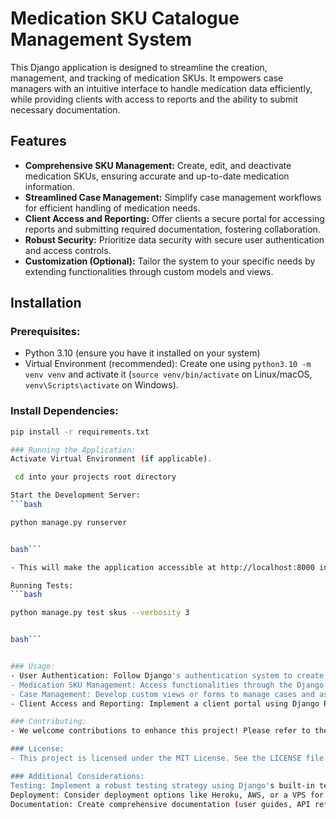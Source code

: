 # Medication SKU Catalogue Management System

This Django application is designed to streamline the creation, management, and tracking of medication SKUs. It empowers case managers with an intuitive interface to handle medication data efficiently, while providing clients with access to reports and the ability to submit necessary documentation.

## Features

- **Comprehensive SKU Management:** Create, edit, and deactivate medication SKUs, ensuring accurate and up-to-date medication information.
- **Streamlined Case Management:** Simplify case management workflows for efficient handling of medication needs.
- **Client Access and Reporting:** Offer clients a secure portal for accessing reports and submitting required documentation, fostering collaboration.
- **Robust Security:** Prioritize data security with secure user authentication and access controls.
- **Customization (Optional):** Tailor the system to your specific needs by extending functionalities through custom models and views.

## Installation

### Prerequisites:

- Python 3.10 (ensure you have it installed on your system)
- Virtual Environment (recommended): Create one using `python3.10 -m venv venv` and activate it (`source venv/bin/activate` on Linux/macOS, `venv\Scripts\activate` on Windows).

### Install Dependencies:

```bash
pip install -r requirements.txt

### Running the Application:
Activate Virtual Environment (if applicable).

 cd into your projects root directory

Start the Development Server:
```bash

python manage.py runserver


bash```

- This will make the application accessible at http://localhost:8000 in your web browser.

Running Tests:
```bash

python manage.py test skus --verbosity 3


bash```


### Usage:
- User Authentication: Follow Django's authentication system to create user accounts and manage permissions.
- Medication SKU Management: Access functionalities through the Django admin interface or custom views (depending on your implementation).
- Case Management: Develop custom views or forms to manage cases and associate them with medication SKUs (consider using Django's forms framework).
- Client Access and Reporting: Implement a client portal using Django REST framework or similar to provide secure  access to reports and document submission functionalities.

### Contributing:
- We welcome contributions to enhance this project! Please refer to the project's contribution guidelines (if available) or create a pull request with clear explanations of your changes.

### License:
- This project is licensed under the MIT License. See the LICENSE file for details. This license provides a permissive and flexible foundation for you to use, modify, and distribute the code.

### Additional Considerations:
Testing: Implement a robust testing strategy using Django's built-in testing framework or third-party libraries like pytest.
Deployment: Consider deployment options like Heroku, AWS, or a VPS for production use.
Documentation: Create comprehensive documentation (user guides, API references) for users and developers.
